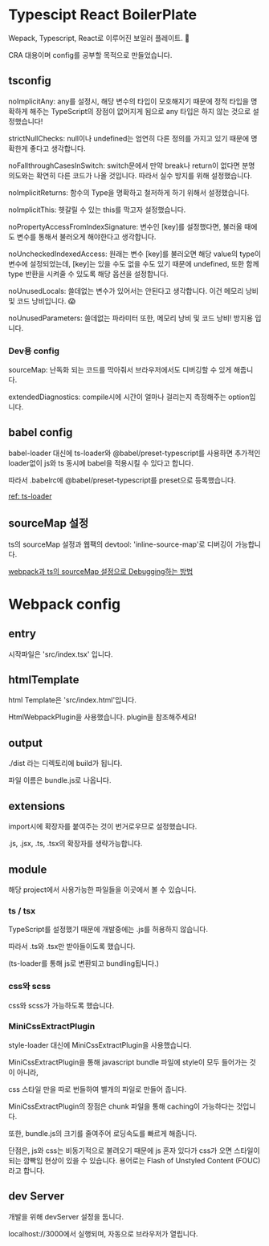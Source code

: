 # Typescipt React BoilerPlate

Wepack, Typescript, React로 이루어진 보일러 플레이트. 🍳

CRA 대용이며 config를 공부할 목적으로 만들었습니다.

## tsconfig

noImplicitAny: any를 설정시, 해당 변수의 타입이 모호해지기 때문에 정적 타입을 명확하게 해주는 TypeScript의 장점이 없어지게 됨으로 any 타입은 하지 않는 것으로 설정했습니다!

strictNullChecks: null이나 undefined는 엄연히 다른 정의를 가지고 있기 때문에 명확한게 좋다고 생각합니다.

noFallthroughCasesInSwitch: switch문에서 만약 break나 return이 없다면 분명 의도와는 확연히 다른 코드가 나올 것입니다. 따라서 실수 방지를 위해 설정했습니다.

noImplicitReturns: 함수의 Type을 명확하고 철저하게 하기 위해서 설정했습니다.

noImplicitThis: 헷갈릴 수 있는 this를 막고자 설정했습니다.

noPropertyAccessFromIndexSignature: 변수인 [key]를 설정했다면, 불러올 때에도 변수를 통해서 불러오게 해야한다고 생각합니다.

noUncheckedIndexedAccess: 원래는 변수 [key]를 불러오면 해당 value의 type이 변수에 설정되었는데, [key]는 있을 수도 없을 수도 있기 때문에 undefined, 또한 함께 type 반환을 시켜줄 수 있도록 해당 옵션을 설정합니다.

noUnusedLocals: 쓸데없는 변수가 있어서는 안된다고 생각합니다. 이건 메모리 낭비 및 코드 낭비입니다. 😱

noUnusedParameters: 쓸데없는 파라미터 또한, 메모리 낭비 및 코드 낭비! 방지용 입니다.

### Dev용 config

sourceMap: 난독화 되는 코드를 막아줘서 브라우저에서도 디버깅할 수 있게 해줍니다.

extendedDiagnostics: compile시에 시간이 얼마나 걸리는지 측정해주는 option입니다.

## babel config

babel-loader 대신에 ts-loader와 @babel/preset-typescript를 사용하면 추가적인 loader없이 js와 ts 동시에 babel을 적용시킬 수 있다고 합니다.

따라서 .babelrc에 @babel/preset-typescript를 preset으로 등록했습니다.

[ref: ts-loader](https://webpack.js.org/guides/typescript/#loader)

## sourceMap 설정

ts의 sourceMap 설정과 웹팩의 devtool: 'inline-source-map'로 디버깅이 가능합니다.

[webpack과 ts의 sourceMap 설정으로 Debugging하는 방법](https://webpack.js.org/guides/typescript/#source-maps)

# Webpack config

## entry

시작파일은 'src/index.tsx' 입니다.

## htmlTemplate

html Template은 'src/index.html'입니다.

HtmlWebpackPlugin을 사용했습니다. plugin을 참조해주세요!

## output

./dist 라는 디렉토리에 build가 됩니다.

파일 이름은 bundle.js로 나옵니다.

## extensions

import시에 확장자를 붙여주는 것이 번거로우므로 설정했습니다.

.js, .jsx, .ts, .tsx의 확장자를 생략가능합니다.

## module

해당 project에서 사용가능한 파일들을 이곳에서 볼 수 있습니다.

### ts / tsx

TypeScript를 설정했기 때문에 개발중에는 .js를 허용하지 않습니다.

따라서 .ts와 .tsx만 받아들이도록 했습니다.

(ts-loader를 통해 js로 변환되고 bundling됩니다.)

### css와 scss

css와 scss가 가능하도록 했습니다.

### MiniCssExtractPlugin

style-loader 대신에 MiniCssExtractPlugin을 사용했습니다.

MiniCssExtractPlugin을 통해 javascript bundle 파일에 style이 모두 들어가는 것이 아니라,

css 스타일 만을 따로 번들하여 별개의 파일로 만들어 줍니다.

MiniCssExtractPlugin의 장점은 chunk 파일을 통해 caching이 가능하다는 것입니다.

또한, bundle.js의 크기를 줄여주어 로딩속도를 빠르게 해줍니다.

단점은, js와 css는 비동기적으로 불려오기 때문에 js 혼자 있다가 css가 오면 스타일이 되는 깜빡임 현상이 있을 수 있습니다. 용어로는 Flash of Unstyled Content (FOUC) 라고 합니다.

## dev Server

개발을 위해 devServer 설정을 둡니다.

localhost://3000에서 실행되며, 자동으로 브라우저가 열립니다.

